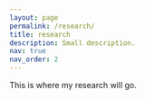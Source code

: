 ```yaml
---
layout: page
permalink: /research/
title: research
description: Small description.
nav: true
nav_order: 2
---
```


This is where my research will go.
